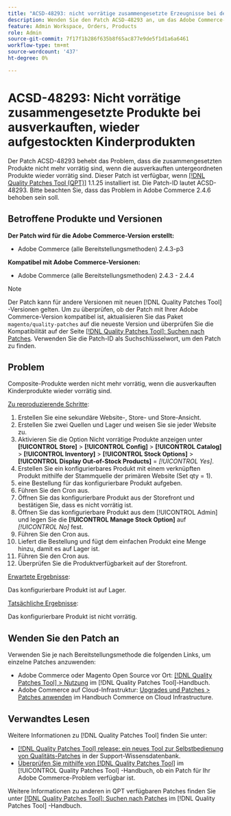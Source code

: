 ```yaml
---
title: "ACSD-48293: nicht vorrätige zusammengesetzte Erzeugnisse bei der Wiederbestockung ausverkaufter kindergesicherter Produkte"
description: Wenden Sie den Patch ACSD-48293 an, um das Adobe Commerce-Problem zu beheben, bei dem die zusammengesetzten Produkte nicht mehr vorrätig sind, wenn die ausverkauften untergeordneten Produkte wieder vorrätig sind.
feature: Admin Workspace, Orders, Products
role: Admin
source-git-commit: 7f17f1b286f635b8f65ac877e9de5f1d1a6a6461
workflow-type: tm+mt
source-wordcount: '437'
ht-degree: 0%

---
```


# ACSD-48293: Nicht vorrätige zusammengesetzte Produkte bei ausverkauften, wieder aufgestockten Kinderprodukten

Der Patch ACSD-48293 behebt das Problem, dass die zusammengesetzten Produkte nicht mehr vorrätig sind, wenn die ausverkauften untergeordneten Produkte wieder vorrätig sind. Dieser Patch ist verfügbar, wenn [[!DNL Quality Patches Tool (QPT)]](https://experienceleague.adobe.com/en/docs/commerce-knowledge-base/kb/announcements/commerce-announcements/magento-quality-patches-released-new-tool-to-self-serve-quality-patches) 1.1.25 installiert ist. Die Patch-ID lautet ACSD-48293. Bitte beachten Sie, dass das Problem in Adobe Commerce 2.4.6 behoben sein soll.

## Betroffene Produkte und Versionen

**Der Patch wird für die Adobe Commerce-Version erstellt:**

* Adobe Commerce (alle Bereitstellungsmethoden) 2.4.3-p3

**Kompatibel mit Adobe Commerce-Versionen:**

* Adobe Commerce (alle Bereitstellungsmethoden) 2.4.3 - 2.4.4

>[!NOTE]
>
>Der Patch kann für andere Versionen mit neuen [!DNL Quality Patches Tool] -Versionen gelten. Um zu überprüfen, ob der Patch mit Ihrer Adobe Commerce-Version kompatibel ist, aktualisieren Sie das Paket `magento/quality-patches` auf die neueste Version und überprüfen Sie die Kompatibilität auf der Seite [[!DNL Quality Patches Tool]: Suchen nach Patches](https://experienceleague.adobe.com/tools/commerce-quality-patches/index.html). Verwenden Sie die Patch-ID als Suchschlüsselwort, um den Patch zu finden.

## Problem

Composite-Produkte werden nicht mehr vorrätig, wenn die ausverkauften Kinderprodukte wieder vorrätig sind.

<u>Zu reproduzierende Schritte</u>:

1. Erstellen Sie eine sekundäre Website-, Store- und Store-Ansicht.
1. Erstellen Sie zwei Quellen und Lager und weisen Sie sie jeder Website zu.
1. Aktivieren Sie die Option Nicht vorrätige Produkte anzeigen unter **[!UICONTROL Store]** > **[!UICONTROL Config]** > **[!UICONTROL Catalog]** > **[!UICONTROL Inventory]** > **[!UICONTROL Stock Options]** > **[!UICONTROL Display Out-of-Stock Products]** = *[!UICONTROL Yes]*.
1. Erstellen Sie ein konfigurierbares Produkt mit einem verknüpften Produkt mithilfe der Stammquelle der primären Website (Set qty = 1).
1. eine Bestellung für das konfigurierbare Produkt aufgeben.
1. Führen Sie den Cron aus.
1. Öffnen Sie das konfigurierbare Produkt aus der Storefront und bestätigen Sie, dass es nicht vorrätig ist.
1. Öffnen Sie das konfigurierbare Produkt aus dem [!UICONTROL Admin] und legen Sie die **[!UICONTROL Manage Stock Option]** auf *[!UICONTROL No]* fest.
1. Führen Sie den Cron aus.
1. Liefert die Bestellung und fügt dem einfachen Produkt eine Menge hinzu, damit es auf Lager ist.
1. Führen Sie den Cron aus.
1. Überprüfen Sie die Produktverfügbarkeit auf der Storefront.

<u>Erwartete Ergebnisse</u>:

Das konfigurierbare Produkt ist auf Lager.

<u>Tatsächliche Ergebnisse</u>:

Das konfigurierbare Produkt ist nicht vorrätig.

## Wenden Sie den Patch an

Verwenden Sie je nach Bereitstellungsmethode die folgenden Links, um einzelne Patches anzuwenden:

* Adobe Commerce oder Magento Open Source vor Ort: [[!DNL Quality Patches Tool] > Nutzung](https://experienceleague.adobe.com/docs/commerce-operations/tools/quality-patches-tool/usage.html) im [!DNL Quality Patches Tool]-Handbuch.
* Adobe Commerce auf Cloud-Infrastruktur: [Upgrades und Patches > Patches anwenden](https://experienceleague.adobe.com/docs/commerce-cloud-service/user-guide/develop/upgrade/apply-patches.html) im Handbuch Commerce on Cloud Infrastructure.

## Verwandtes Lesen

Weitere Informationen zu [!DNL Quality Patches Tool] finden Sie unter:

* [[!DNL Quality Patches Tool] release: ein neues Tool zur Selbstbedienung von Qualitäts-Patches](https://experienceleague.adobe.com/en/docs/commerce-knowledge-base/kb/announcements/commerce-announcements/magento-quality-patches-released-new-tool-to-self-serve-quality-patches) in der Support-Wissensdatenbank.
* [Überprüfen Sie mithilfe von  [!DNL Quality Patches Tool]](/help/tools/quality-patches-tool/patches-available-in-qpt/check-patch-for-magento-issue-with-magento-quality-patches.md) im [!UICONTROL Quality Patches Tool] -Handbuch, ob ein Patch für Ihr Adobe Commerce-Problem verfügbar ist.


Weitere Informationen zu anderen in QPT verfügbaren Patches finden Sie unter [[!DNL Quality Patches Tool]: Suchen nach Patches](https://experienceleague.adobe.com/tools/commerce-quality-patches/index.html) im [!DNL Quality Patches Tool] -Handbuch.
